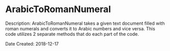 # ArabicToRomanNumeral

Description: ArabicToRomanNumeral takes a given text document filled with roman numerals and converts it to Arabic numbers and vice versa. This code utilizes 2 separate methods that do each part of the code.

Date Created: 2018-12-17
